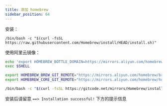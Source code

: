 ```yaml
---
title: 添加 homebrew
sidebar_position: 64
---
```


安装：

    /bin/bash -c "$(curl -fsSL https://raw.githubusercontent.com/Homebrew/install/HEAD/install.sh)"

使用阿里云镜像：

```bash
echo 'export HOMEBREW_BOTTLE_DOMAIN=https://mirrors.aliyun.com/homebrew/homebrew-bottles' | tee -a ~/.bash_profile ~/.zshrc
exec $SHELL
```

```bash
export HOMEBREW_BREW_GIT_REMOTE="https://mirrors.aliyun.com/homebrew/brew.git"
export HOMEBREW_CORE_GIT_REMOTE="https://mirrors.aliyun.com/homebrew/homebrew-core.git"

/bin/bash -c "$(curl -fsSL https://gitcode.net/mirrors/Homebrew/install/-/raw/master/install.sh)"
```

安装后请留意 `==> Installation successful!` 下方的提示信息

